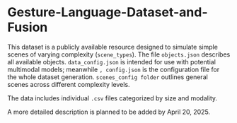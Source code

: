 # Gesture-Language-Dataset-and-Fusion

This dataset is a publicly available resource designed to simulate simple scenes of varying complexity (`scene_types`). 
The file `objects.json` describes all available objects. 
`data_config.json` is intended for use with potential multimodal models; meanwhile `, config.json` is the configuration file for the whole dataset generation.
`scenes_config folder` outlines general scenes across different complexity levels.

The data includes individual `.csv` files categorized by size and modality.

A more detailed description is planned to be added by April 20, 2025.
